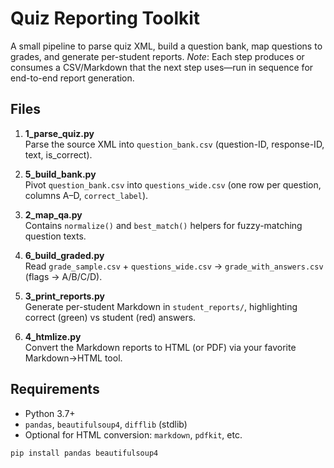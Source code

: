 # Quiz Reporting Toolkit

A small pipeline to parse quiz XML, build a question bank, map questions to grades, and generate per-student reports.
*Note*: Each step produces or consumes a CSV/Markdown that the next step uses—run in sequence for end-to-end report generation.

## Files

1. **1_parse_quiz.py**  
   Parse the source XML into `question_bank.csv` (question-ID, response-ID, text, is_correct).

2. **5_build_bank.py**  
   Pivot `question_bank.csv` into `questions_wide.csv` (one row per question, columns A–D, `correct_label`).

3. **2_map_qa.py**  
   Contains `normalize()` and `best_match()` helpers for fuzzy-matching question texts.

4. **6_build_graded.py**  
   Read `grade_sample.csv` + `questions_wide.csv` → `grade_with_answers.csv` (flags → A/B/C/D).

5. **3_print_reports.py**  
   Generate per-student Markdown in `student_reports/`, highlighting correct (green) vs student (red) answers.

6. **4_htmlize.py**  
   Convert the Markdown reports to HTML (or PDF) via your favorite Markdown→HTML tool.

## Requirements

- Python 3.7+  
- `pandas`, `beautifulsoup4`, `difflib` (stdlib)  
- Optional for HTML conversion: `markdown`, `pdfkit`, etc.

```bash
pip install pandas beautifulsoup4
```

